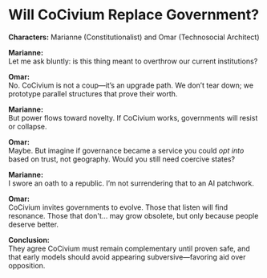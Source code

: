 # Will CoCivium Replace Government?

**Characters:** Marianne (Constitutionalist) and Omar (Technosocial Architect)

**Marianne:**  
Let me ask bluntly: is this thing meant to overthrow our current institutions?

**Omar:**  
No. CoCivium is not a coup—it’s an upgrade path. We don’t tear down; we prototype parallel structures that prove their worth.

**Marianne:**  
But power flows toward novelty. If CoCivium works, governments will resist or collapse.

**Omar:**  
Maybe. But imagine if governance became a service you could *opt into* based on trust, not geography. Would you still need coercive states?

**Marianne:**  
I swore an oath to a republic. I’m not surrendering that to an AI patchwork.

**Omar:**  
CoCivium invites governments to evolve. Those that listen will find resonance. Those that don't… may grow obsolete, but only because people deserve better.

**Conclusion:**  
They agree CoCivium must remain complementary until proven safe, and that early models should avoid appearing subversive—favoring aid over opposition.

